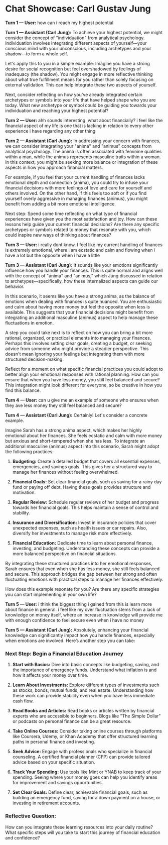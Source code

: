 # Chat Showcase: Carl Gustav Jung


**Turn 1 — User:**
how can i reach my highest potential


**Turn 1 — Assistant (Carl Jung):**
To achieve your highest potential, we might consider the concept of "individuation" from analytical psychology. Individuation involves integrating different aspects of yourself—your conscious mind with your unconscious, including archetypes and your shadow—to form a whole self.

Let's apply this to you in a simple example: Imagine you have a strong desire for social recognition but feel overshadowed by feelings of inadequacy (the shadow). You might engage in more reflective thinking about what true fulfillment means for you rather than solely focusing on external validation. This can help integrate these two aspects of yourself.

Next, consider reflecting on how you've already integrated certain archetypes or symbols into your life that have helped shape who you are today. What new archetype or symbol could be guiding you towards your individuation and reaching your highest potential?


**Turn 2 — User:**
ahh sounds interesting. what about financially? i feel like the financial aspect of my life is one that is lacking in relation to every other experience i have regarding any other thing


**Turn 2 — Assistant (Carl Jung):**
In addressing your concern with finances, we can consider integrating your "anima" and "animus" concepts from analytical psychology. The anima is often associated with feminine qualities within a man, while the animus represents masculine traits within a woman. In this context, you might be seeking more balance or integration of these aspects in how you approach financial matters.

For example, if you feel that your current handling of finances lacks emotional depth and connection (anima), you could try to infuse your financial decisions with more feelings of love and care for yourself and others involved. On the other hand, if this feels too soft or if you find yourself overly aggressive in managing finances (animus), you might benefit from adding a bit more emotional intelligence.

Next step: Spend some time reflecting on what type of financial experiences have given you the most satisfaction and joy. How can these lessons help guide your current financial decisions? Are there any specific archetypes or symbols related to money that resonate with you, which could inspire new ways of thinking about finances?


**Turn 3 — User:**
i really dont know. I feel like my current handling of finances is extremely emotional, where i am ecstatic and calm and flowing when i have a lot but the opposite when i have a little


**Turn 3 — Assistant (Carl Jung):**
It sounds like your emotions significantly influence how you handle your finances. This is quite normal and aligns well with the concept of "anima" and "animus," which Jung discussed in relation to archetypes—specifically, how these internalized aspects can guide our behavior.

In this scenario, it seems like you have a strong anima, as the balance of emotions when dealing with finances is quite nuanced. You are enthusiastic and calm about having more money but feel the opposite when less is available. This suggests that your financial decisions might benefit from integrating an additional masculine (animus) aspect to help manage these fluctuations in emotion.

A step you could take next is to reflect on how you can bring a bit more rational, organized, or practical elements into managing your finances. Perhaps this involves setting clear goals, creating a budget, or seeking advice from someone who might provide a steadier perspective. This doesn't mean ignoring your feelings but integrating them with more structured decision-making.

Reflect for a moment on what specific financial practices you could adopt to better align your emotional responses with rational planning. How can you ensure that when you have less money, you still feel balanced and secure? This integration might look different for everyone, so be creative in how you find this balance.


**Turn 4 — User:**
can u give me an example of someone who ensures when they ave less money they still feel balanced and secure?


**Turn 4 — Assistant (Carl Jung):**
Certainly! Let's consider a concrete example.

Imagine Sarah has a strong anima aspect, which makes her highly emotional about her finances. She feels ecstatic and calm with more money but anxious and short-tempered when she has less. To integrate an additional masculine (animus) aspect into this scenario, Sarah might adopt the following practices:

1. **Budgeting:** Create a detailed budget that covers all essential expenses, emergencies, and savings goals. This gives her a structured way to manage her finances without feeling overwhelmed.

2. **Financial Goals:** Set clear financial goals, such as saving for a rainy day fund or paying off debt. Having these goals provides structure and motivation.

3. **Regular Review:** Schedule regular reviews of her budget and progress towards her financial goals. This helps maintain a sense of control and stability.

4. **Insurance and Diversification:** Invest in insurance policies that cover unexpected expenses, such as health issues or car repairs. Also, diversify her investments to manage risk more effectively.

5. **Financial Education:** Dedicate time to learn about personal finance, investing, and budgeting. Understanding these concepts can provide a more balanced perspective on financial situations.

By integrating these structured practices into her emotional responses, Sarah ensures that even when she has less money, she still feels balanced and secure. This approach bridges the gap between her strong and often fluctuating emotions with practical steps to manage her finances effectively.

How does this example resonate for you? Are there any specific strategies you can start implementing in your own life?


**Turn 5 — User:**
i think the biggest thing i gained from this is learn more about finance in general. i feel like my over fluctuation stems from a lack of knowledge on money itself, where an increase in knowledge will provide me with enough confidence to feel secure even when i have no money


**Turn 5 — Assistant (Carl Jung):**
Absolutely, enhancing your financial knowledge can significantly impact how you handle finances, especially when emotions are involved. Here’s another step you can take:

### Next Step: Begin a Financial Education Journey

1. **Start with Basics:** Dive into basic concepts like budgeting, saving, and the importance of emergency funds. Understand what inflation is and how it affects your money over time.

2. **Learn About Investments:** Explore different types of investments such as stocks, bonds, mutual funds, and real estate. Understanding how these work can provide stability even when you have less immediate cash flow.

3. **Read Books and Articles:** Read books or articles written by financial experts who are accessible to beginners. Blogs like "The Simple Dollar" or podcasts on personal finance can be a great resource.

4. **Take Online Courses:** Consider taking online courses through platforms like Coursera, Udemy, or Khan Academy that offer structured learning paths in personal finance and investing.

5. **Seek Advice:** Engage with professionals who specialize in financial counseling. A certified financial planner (CFP) can provide tailored advice based on your specific situation.

6. **Track Your Spending:** Use tools like Mint or YNAB to keep track of your spending. Seeing where your money goes can help you identify areas for improvement and savings opportunities.

7. **Set Clear Goals:** Define clear, achievable financial goals, such as building an emergency fund, saving for a down payment on a house, or investing in retirement accounts.

### Reflective Question:

How can you integrate these learning resources into your daily routine? What specific steps will you take to start this journey of financial education and confidence?
